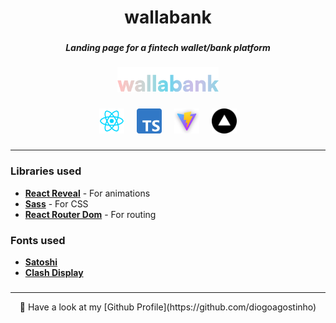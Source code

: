 <h1 align="center">wallabank</h1>

###

<h5 align="center">Landing page for a fintech wallet/bank platform</h5>

###

<div align="center">
  <img height="40" src="https://raw.githubusercontent.com/diogoagostinho/wallabank/main/assets/wallabank.png"  />
</div>

###

<div align="center">
  <img src="https://raw.githubusercontent.com/diogoagostinho/wallabank/main/assets/react.png" height="40" alt="react logo"  />
  <img width="12" />
  <img src="https://raw.githubusercontent.com/diogoagostinho/wallabank/main/assets/typescript.png" height="40" alt="typescript logo"  />
  <img width="12" />
  <img src="https://raw.githubusercontent.com/diogoagostinho/wallabank/main/assets/vite.png" height="40" alt="nextjs logo"  />
  <img width="12" />
  <img src="https://raw.githubusercontent.com/diogoagostinho/wallabank/main/assets/vercel.png" height="40" alt="nextjs logo"  />
</div>

###

---

<h3 align="left">Libraries used</h3>

- **[React Reveal](https://www.npmjs.com/package/react-reveal)** - For animations
- **[Sass](https://www.npmjs.com/package/sass)** - For CSS
- **[React Router Dom](https://www.npmjs.com/package/react-router-dom)** - For routing

###

<h3 align="left">Fonts used</h3>

- **[Satoshi](https://www.fontshare.com/fonts/satoshi)**
- **[Clash Display](https://www.fontshare.com/fonts/clash-display)**

###

---

<p align="center">🚀 Have a look at my [Github Profile](https://github.com/diogoagostinho)</p>

###
